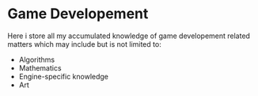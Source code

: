 # Game Developement

Here i store all my accumulated knowledge of game developement related matters which may include but is not limited to:
- Algorithms
- Mathematics
- Engine-specific knowledge
- Art